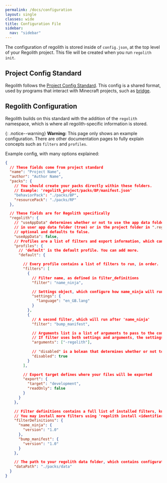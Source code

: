 ```yaml
---
permalink: /docs/configuration
layout: single
classes: wide
title: Configuration File
sidebar:
  nav: "sidebar"
---
```


The configuration of regolith is stored inside of `config.json`, at the top level of your Regolith project. This file will be created when you run `regolith init`.

## Project Config Standard

Regolith follows the [Project Config Standard](https://github.com/Bedrock-OSS/project-config-standard). This config is a shared format, used by programs that interact with Minecraft projects, such as [bridge](https://editor.bridge-core.app/).

## Regolith Configuration

Regolith builds on this standard with the addition of the `regolith` namespace, which is where all regolith-specific information is stored.

{: .notice--warning}
**Warning:** This page only shows an example configuration. There are other documentation pages to fully explain concepts such as `filters` and `profiles`.

Example config, with many options explained:

```json
{
  // These fields come from project standard
  "name": "Project Name",
  "author": "Author Name",
  "packs": {
    // You should create your packs directly within these folders.
    // Example: 'regolith_project/packs/BP/manifest.json'
    "behaviorPack": "./packs/BP",
    "resourcePack": "./packs/RP"
  },

  // These fields are for Regolith specifically
  "regolith": {
    // "useAppData" determines whether or not to use the app data folder, regolith should save its cache
    // in user app data folder (true) or in the project folder in ".regolith" (false). This setting is
    // optional and defaults to false. 
    "useAppData": false,
    // Profiles are a list of filters and export information, which can be run with 'regolith run <profile>'
    "profiles": {
      // 'default' is the default profile. You can add more.
      "default": {

        // Every profile contains a list of filters to run, in order.
        "filters": [
          {
            // Filter name, as defined in filter_definitions
            "filter": "name_ninja",

            // Settings object, which configure how name_ninja will run (optional)
            "settings": {
              "language": "en_GB.lang"
            }
          },
          {
            // A second filter, which will run after 'name_ninja'
            "filter": "bump_manifest",

            // Arguments list is a list of arguments to pass to the command that runs the filter (optional).
            // If filter uses both settings and arguments, the settings json is passed as the first argument.
            "arguments": ["-regolith"],
            
            // "disabled" is a bolean that determines whether or not to run this filter (optional).
            "disabled": true
          }
        ],

        // Export target defines where your files will be exported
        "export": {
          "target": "development",
          "readOnly": false
        }
      }
    },

    // Filter definitions contains a full list of installed filters, known to Regolith.
    // You may install more filters using 'regolith install <identifier>'
    "filterDefinitions": {
      "name_ninja": {
        "version": "1.0"
      },
      "bump_manifest": {
        "version": "1.0"
      }
    },

    // The path to your regolith data folder, which contains configuration files for your filter.
    "dataPath": "./packs/data"
  }
}
```